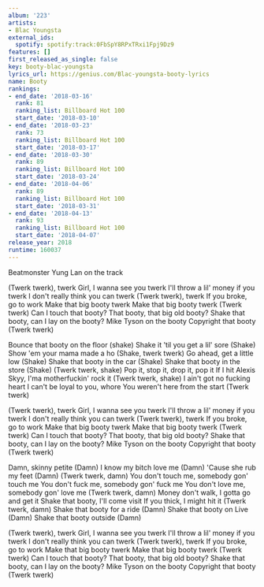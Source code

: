 ```yaml
---
album: '223'
artists:
- Blac Youngsta
external_ids:
  spotify: spotify:track:0FbSpY8RPxTRxi1Fpj9Dz9
features: []
first_released_as_single: false
key: booty-blac-youngsta
lyrics_url: https://genius.com/Blac-youngsta-booty-lyrics
name: Booty
rankings:
- end_date: '2018-03-16'
  rank: 81
  ranking_list: Billboard Hot 100
  start_date: '2018-03-10'
- end_date: '2018-03-23'
  rank: 73
  ranking_list: Billboard Hot 100
  start_date: '2018-03-17'
- end_date: '2018-03-30'
  rank: 89
  ranking_list: Billboard Hot 100
  start_date: '2018-03-24'
- end_date: '2018-04-06'
  rank: 89
  ranking_list: Billboard Hot 100
  start_date: '2018-03-31'
- end_date: '2018-04-13'
  rank: 93
  ranking_list: Billboard Hot 100
  start_date: '2018-04-07'
release_year: 2018
runtime: 160037
---
```

Beatmonster
Yung Lan on the track


(Twerk twerk), twerk
Girl, I wanna see you twerk
I'll throw a lil' money if you twerk
I don't really think you can twerk
(Twerk twerk), twerk
If you broke, go to work
Make that big booty twerk
Make that big booty twerk
(Twerk twerk)
Can I touch that booty?
That booty, that big old booty?
Shake that booty, can I lay on the booty?
Mike Tyson on the booty
Copyright that booty (Twerk twerk)


Bounce that booty on the floor (shake)
Shake it 'til you get a lil' sore (Shake)
Show 'em your mama made a ho (Shake, twerk twerk)
Go ahead, get a little low (Shake)
Shake that booty in the car (Shake)
Shake that booty in the store (Shake)
(Twerk twerk, shake)
Pop it, stop it, drop it, pop it
If I hit Alexis Skyy, I'ma motherfuckin' rock it (Twerk twerk, shake)
I ain't got no fucking heart
I can't be loyal to you, whore
You weren't here from the start (Twerk twerk)


(Twerk twerk), twerk
Girl, I wanna see you twerk
I'll throw a lil' money if you twerk
I don't really think you can twerk
(Twerk twerk), twerk
If you broke, go to work
Make that big booty twerk
Make that big booty twerk
(Twerk twerk)
Can I touch that booty?
That booty, that big old booty?
Shake that booty, can I lay on the booty?
Mike Tyson on the booty
Copyright that booty (Twerk twerk)


Damn, skinny petite (Damn)
I know my bitch love me (Damn)
'Cause she rub my feet (Damn)
(Twerk twerk, damn)
You don't touch me, somebody gon' touch me
You don't fuck me, somebody gon' fuck me
You don't love me, somebody gon' love me (Twerk twerk, damn)
Money don't walk, I gotta go and get it
Shake that booty, I'll come visit
If you thick, I might hit it (Twerk twerk, damn)
Shake that booty for a ride (Damn)
Shake that booty on Live (Damn)
Shake that booty outside (Damn)


(Twerk twerk), twerk
Girl, I wanna see you twerk
I'll throw a lil' money if you twerk
I don't really think you can twerk
(Twerk twerk), twerk
If you broke, go to work
Make that big booty twerk
Make that big booty twerk
(Twerk twerk)
Can I touch that booty?
That booty, that big old booty?
Shake that booty, can I lay on the booty?
Mike Tyson on the booty
Copyright that booty (Twerk twerk)
